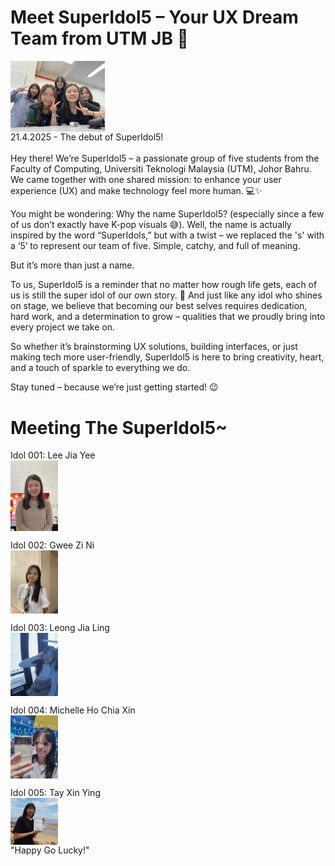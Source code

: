# Meet SuperIdol5 – Your UX Dream Team from UTM JB 🎉
<img align="center" width="30%" src = "superIdol.jpg" ><br>
21.4.2025 - The debut of SuperIdol5! <br>
<br>
Hey there! We’re SuperIdol5 – a passionate group of five students from the Faculty of Computing, Universiti Teknologi Malaysia (UTM), Johor Bahru. We came together with one shared mission: to enhance your user experience (UX) and make technology feel more human. 💻✨

You might be wondering: Why the name SuperIdol5? (especially since a few of us don’t exactly have K-pop visuals 😅). Well, the name is actually inspired by the word “SuperIdols,” but with a twist – we replaced the 's' with a ‘5’ to represent our team of five. Simple, catchy, and full of meaning.

But it’s more than just a name.

To us, SuperIdol5 is a reminder that no matter how rough life gets, each of us is still the super idol of our own story. 🌟 And just like any idol who shines on stage, we believe that becoming our best selves requires dedication, hard work, and a determination to grow – qualities that we proudly bring into every project we take on.

So whether it’s brainstorming UX solutions, building interfaces, or just making tech more user-friendly, SuperIdol5 is here to bring creativity, heart, and a touch of sparkle to everything we do.

Stay tuned – because we’re just getting started! 😉

# Meeting The SuperIdol5~
Idol 001: Lee Jia Yee <br>
<img align="center" width="15%" src = "Photos/jiayee.jpg" ><br>

Idol 002: Gwee Zi Ni <br>
<img align="center" width="15%" src = "Photos/Zini.jpg" ><br>

Idol 003: Leong Jia Ling <br>
<img align="center" width="15%" src = "Photos/JiaLing.jpg" ><br>

Idol 004: Michelle Ho Chia Xin <br>
<img align="center" width="15%" src = "https://github.com/XinYing0905/Super-Mafia/blob/main/Photos/Michelle_github_hci.jpg" ><br>

Idol 005: Tay Xin Ying <br>
<img align="center" width="15%" src = "Photos/20230521_122307.jpg" ><br>
"Happy Go Lucky!"
